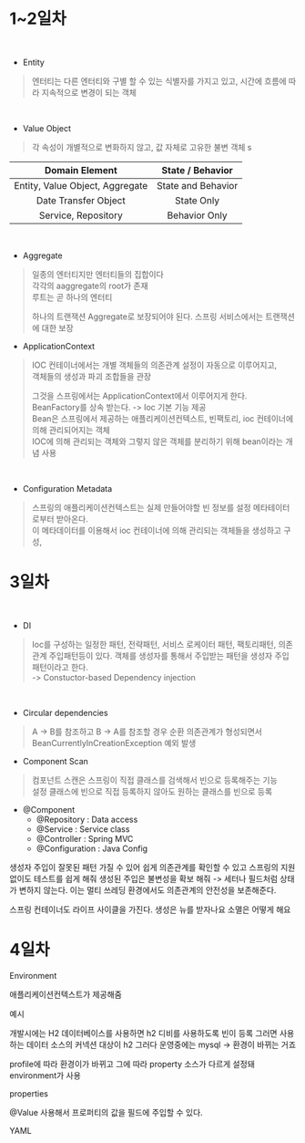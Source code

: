 # 1~2일차

</br>

- Entity

> 엔터티는 다른 엔터티와 구별 할 수 있는 식별자를 가지고 있고, 시간에 흐름에 따라 지속적으로 변경이 되는 객체

</br>

- Value Object

> 각 속성이 개별적으로 변화하지 않고, 값 자체로 고유한 불변 객체
> s

|         Domain Element          |  State / Behavior  |
| :-----------------------------: | :----------------: |
| Entity, Value Object, Aggregate | State and Behavior |
|      Date Transfer Object       |     State Only     |
|       Service, Repository       |   Behavior Only    |

</br>

- Aggregate

> 일종의 엔터티지만 엔터티들의 집합이다  
> 각각의 aaggregate의 root가 존재  
> 루트는 곧 하나의 엔터티
>
> 하나의 트랜잭션 Aggregate로 보장되어야 된다.
> 스프링 서비스에서는 트랜잭션에 대한 보장

- ApplicationContext

> IOC 컨테이너에서는 개별 객체들의 의존관계 설정이 자동으로 이루어지고,  
> 객체들의 생성과 파괴 조합들을 관장
>
> 그것을 스프링에서는 ApplicationContext에서 이루어지게 한다.  
> BeanFactory를 상속 받는다. -> Ioc 기본 기능 제공  
> Bean은 스프링에서 제공하는 애플리케이션컨텍스트, 빈팩토리, ioc 컨테이너에 의해 관리되어지는 객체  
> IOC에 의해 관리되는 객체와 그렇지 않은 객체를 분리하기 위해 bean이라는 개념 사용

</br>

- Configuration Metadata

> 스프링의 애플리케이션컨텍스트는 실제 만들어야할 빈 정보를 설정 메타테이터로부터 받아온다.  
> 이 메타데이터를 이용해서 ioc 컨테이너에 의해 관리되는 객체들을 생성하고 구성,

# 3일차

</br>

- DI

> Ioc를 구성하는 일정한 패턴, 전략패턴, 서비스 로케이터 패턴, 팩토리패턴, 의존관계 주입패턴등이 있다.
> 객체를 생성자를 통해서 주입받는 패턴을 생성자 주입패턴이라고 한다.  
> -> Constuctor-based Dependency injection

</br>

- Circular dependencies

> A -> B를 참조하고 B -> A를 참조할 경우 순환 의존관계가 형성되면서  
> BeanCurrentlyInCreationException 예외 발생

- Component Scan

> 컴포넌트 스캔은 스프링이 직접 클래스를 검색해서 빈으로 등록해주는 기능  
> 설정 클래스에 빈으로 직접 등록하지 않아도 원하는 클래스를 빈으로 등록

- @Component
  - @Repository : Data access
  - @Service : Service class
  - @Controller : Spring MVC
  - @Configuration : Java Config

생성자 주입이
잘못된 패턴 가질 수 있어 쉽게 의존관계를 확인할 수 있고
스프링의 지원 없이도 테스트를 쉽게 해줘
생성된 주입은 불변성을 확보 해줘 -> 세터나 필드처럼 상태가 변하지 않는다. 이는 멀티 쓰레딩 환경에서도 의존관계의 안전성을 보존해준다.

스프링 컨테이너도 라이프 사이클을 가진다.
생성은 뉴를 받자나요
소멸은 어떻게 해요

# 4일차

Environment

애플리케이션컨텍스트가 제공해줌

예시

개발시에는 H2 데이터베이스를 사용하면
h2 디비를 사용하도록 빈이 등록
그러면 사용하는 데이터 소스의 커넥션 대상이 h2
그러다 운영중에는 mysql -> 환경이 바뀌는 거죠

profile에 따라 환경이가 바뀌고
그에 따라 property 소스가 다르게 설정돼
environment가 사용

properties

@Value 사용해서
프로퍼티의 값을 필드에 주입할 수 있다.

YAML
